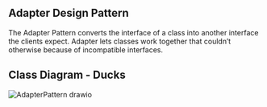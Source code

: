 ## Adapter Design Pattern
The Adapter Pattern converts the interface of a class into another interface the clients expect. Adapter lets classes work together that couldn’t otherwise because of incompatible interfaces.

## Class Diagram - Ducks
![AdapterPattern drawio](https://github.com/ArukondaShiva/DesignPatterns_HF/assets/49832102/a32ba793-3c4e-44df-b7ae-b95c79d3b8fb)
